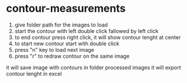 # contour-measurements


1. give folder path for the images to load
2. start the contour with left double click fallowed by left click
3. to end contour press right click, it will show contour lenght at center
4. to start new contour start with double click 
5. press "n" key to load next image
6. press "r" to redraw contour on the same image

it will save image with contours in folder processed images
it will export contour lenght in excel 
